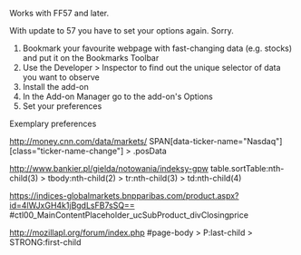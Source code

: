 Works with FF57 and later.

With update to 57 you have to set your options again. Sorry.

1. Bookmark your favourite webpage with fast-changing data (e.g. stocks) and put it on the Bookmarks Toolbar
2. Use the Developer > Inspector to find out the unique selector of data you want to observe
3. Install the add-on
4. In the Add-on Manager go to the add-on's Options
5. Set your preferences

Exemplary preferences

http://money.cnn.com/data/markets/
SPAN[data-ticker-name="Nasdaq"][class="ticker-name-change"] > .posData

http://www.bankier.pl/gielda/notowania/indeksy-gpw
table.sortTable:nth-child(3) > tbody:nth-child(2) > tr:nth-child(3) > td:nth-child(4)

https://indices-globalmarkets.bnpparibas.com/product.aspx?id=4lWJxGH4k1jBgdLsFB7sSQ==
#ctl00_MainContentPlaceholder_ucSubProduct_divClosingprice

http://mozillapl.org/forum/index.php
#page-body > P:last-child > STRONG:first-child